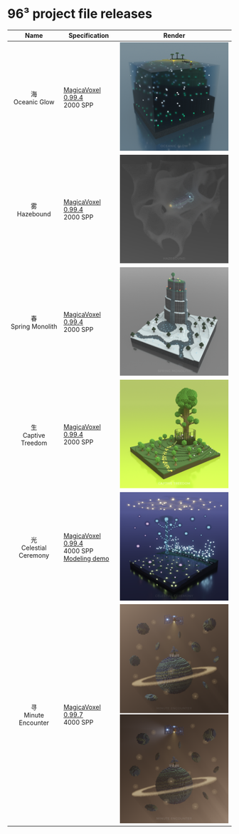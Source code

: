 # 96³ project file releases

| Name | Specification | Render |
| :-: | - | - |
| 海<br>Oceanic Glow | [MagicaVoxel 0.99.4](https://github.com/ephtracy/ephtracy.github.io/releases/tag/0.99.4)<br>2000 SPP | <img src="https://github.com/dawnsqrl/96-cubed-project/blob/main/export/Oceanic%20Glow.png" width="400"> |
| 雾<br>Hazebound | [MagicaVoxel 0.99.4](https://github.com/ephtracy/ephtracy.github.io/releases/tag/0.99.4)<br>2000 SPP | <img src="https://github.com/dawnsqrl/96-cubed-project/blob/main/export/Hazebound.png" width="400"> |
| 春<br>Spring Monolith | [MagicaVoxel 0.99.4](https://github.com/ephtracy/ephtracy.github.io/releases/tag/0.99.4)<br>2000 SPP | <img src="https://github.com/dawnsqrl/96-cubed-project/blob/main/export/Spring%20Monolith.png" width="400"> |
| 生<br>Captive Treedom | [MagicaVoxel 0.99.4](https://github.com/ephtracy/ephtracy.github.io/releases/tag/0.99.4)<br>2000 SPP | <img src="https://github.com/dawnsqrl/96-cubed-project/blob/main/export/Captive%20Treedom.png" width="400"> |
| 光<br>Celestial Ceremony | [MagicaVoxel 0.99.4](https://github.com/ephtracy/ephtracy.github.io/releases/tag/0.99.4)<br>4000 SPP<br>[Modeling demo](https://mp.weixin.qq.com/s/wGC9GUVTvM1U9Spy94AESQ) | <img src="https://github.com/dawnsqrl/96-cubed-project/blob/main/export/Celestial%20Ceremony.png" width="400"> |
| 寻<br>Minute Encounter | [MagicaVoxel 0.99.7](https://github.com/ephtracy/ephtracy.github.io/releases/tag/0.99.7)<br>4000 SPP | <img src="https://github.com/dawnsqrl/96-cubed-project/blob/main/export/Minute%20Encounter%20Positive.png" width="400"><br><img src="https://github.com/dawnsqrl/96-cubed-project/blob/main/export/Minute%20Encounter%20Negative.png" width="400"> |
